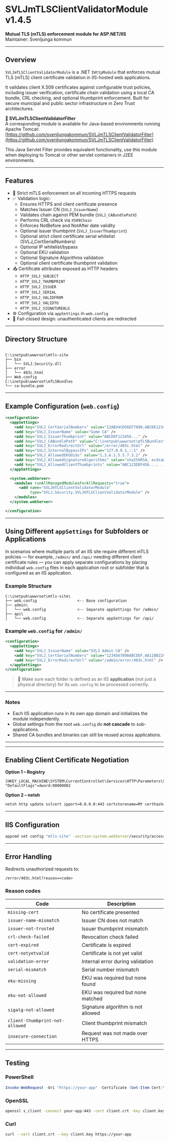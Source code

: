 # SVLJmTLSClientValidatorModule v1.4.5

**Mutual TLS (mTLS) enforcement module for ASP.NET/IIS**  
Maintainer: Svenljunga kommun  

---

## Overview

`SVLJmTLSClientValidatorModule` is a .NET `IHttpModule` that enforces mutual TLS (mTLS) client certificate validation in IIS-hosted web applications.

It validates client X.509 certificates against configurable trust policies, including issuer verification, certificate chain validation using a local CA bundle, CRL checking, and optional thumbprint enforcement. Built for secure municipal and public sector infrastructure in Zero Trust architectures.

**🔗 SVLJmTLSClientValidatorFilter**  
A corresponding module is available for Java-based environments running Apache Tomcat:
[https://github.com/svenljungakommun/SVLJmTLSClientValidatorFilter](https://github.com/svenljungakommun/SVLJmTLSClientValidatorFilter)

This Java Servlet Filter provides equivalent functionality, use this module when deploying to Tomcat or other servlet containers in J2EE environments.


---

## Features

- 🔐 Strict mTLS enforcement on all incoming HTTPS requests
- ✅ Validation logic:
  - Ensures HTTPS and client certificate presence
  - Matches Issuer CN (`SVLJ_IssuerName`)
  - Validates chain against PEM bundle (`SVLJ_CABundlePath`)
  - Performs CRL check via `X509Chain`
  - Enforces NotBefore and NotAfter date validity
  - Optional issuer thumbprint (`SVLJ_IssuerThumbprint`)
  - Optional strict client certificate serial whitelist (SVLJ_CertSerialNumbers)
  - Optional IP whitelist/bypass
  - Optional EKU validation
  - Optional Signature Algorithms validation
  - Optional client certificate thumbprint validation
- 📤 Certificate attributes exposed as HTTP headers:
  - `HTTP_SVLJ_SUBJECT`
  - `HTTP_SVLJ_THUMBPRINT`
  - `HTTP_SVLJ_ISSUER`
  - `HTTP_SVLJ_SERIAL`
  - `HTTP_SVLJ_VALIDFROM`
  - `HTTP_SVLJ_VALIDTO`
  - `HTTP_SVLJ_SIGNATUREALG`
- ⚙️ Configuration via `appSettings` in `web.config`
- 🚫 Fail-closed design: unauthenticated clients are redirected

---

## Directory Structure

```

C:\inetpub\wwwroot\mtls-site
├── bin
│   └── SVLJ.Security.dll
├── error
│   └── 403c.html
├── Web.config
C:\inetpub\wwwroot\mTLSBundles
└── ca-bundle.pem

````

---

## Example Configuration (`web.config`)

```xml
<configuration>
  <appSettings>
    <add key="SVLJ_CertSerialNumbers" value="12AB34CD56EF7890,ABCDE12345FEDCBA" />
    <add key="SVLJ_IssuerName" value="Some CA" />
    <add key="SVLJ_IssuerThumbprint" value="ABCDEF123456..." />
    <add key="SVLJ_CABundlePath" value="C:\inetpub\wwwroot\mTLSBundles\ca-bundle.pem" />
    <add key="SVLJ_ErrorRedirectUrl" value="/error/403c.html" />
    <add key="SVLJ_InternalBypassIPs" value="127.0.0.1,::1" />
    <add key="SVLJ_AllowedEKUOids" value="1.3.6.1.5.5.7.3.2" />
    <add key="SVLJ_AllowedSignatureAlgorithms" value="sha256RSA, ecdsaWithSHA256" />
    <add key="SVLJ_AllowedClientThumbprints" value="ABC123DEF456..., ..." />
  </appSettings>

  <system.webServer>
    <modules runAllManagedModulesForAllRequests="true">
      <add name="SVLJmTLSClientValidatorModule"
           type="SVLJ.Security.SVLJmTLSClientValidatorModule" />
    </modules>
  </system.webServer>

</configuration>
````
---

## Using Different `appSettings` for Subfolders or Applications

In scenarios where multiple parts of an IIS site require different mTLS policies — for example, `/admin/` and `/api/` needing different client certificate rules — you can apply separate configurations by placing individual `web.config` files in each application root or subfolder that is configured as an IIS application.

### Example Structure

```
C:\inetpub\wwwroot\mtls-site\
├── web.config                  <-- Base configuration
├── admin\
│   └── web.config              <-- Separate appSettings for /admin/
├── api\
│   └── web.config              <-- Separate appSettings for /api/
```

### Example `web.config` for `/admin/`

```xml
<configuration>
  <appSettings>
    <add key="SVLJ_IssuerName" value="SVLJ Admin CA" />
    <add key="SVLJ_CertSerialNumbers" value="1234567890ABCDEF,AA11BB22CC33" />
    <add key="SVLJ_ErrorRedirectUrl" value="/admin/error/403c.html" />
  </appSettings>
</configuration>
```

> 🧩 Make sure each folder is defined as an IIS **application** (not just a physical directory) for its `web.config` to be processed correctly.

---

### Notes

* Each IIS application runs in its own app domain and initializes the module independently.
* Global settings from the root `web.config` do **not cascade** to sub-applications.
* Shared CA bundles and binaries can still be reused across applications.

---

---

## Enabling Client Certificate Negotiation

**Option 1 – Registry**

```reg
[HKEY_LOCAL_MACHINE\SYSTEM\CurrentControlSet\Services\HTTP\Parameters\SslBindingInfo\0.0.0.0:443]
"DefaultFlags"=dword:00000002
```

**Option 2 – netsh**

```bash
netsh http update sslcert ipport=0.0.0.0:443 certstorename=MY certhash=<CERTTHUMBPRINT> appid="{00112233-4455-6677-8899-AABBCCDDEEFF}" clientcertnegotiation=enable
```

---

## IIS Configuration

```bash
appcmd set config "mtls-site" -section:system.webServer/security/access /sslFlags:"Ssl,SslNegotiateCert" /commit:apphost
```

---

## Error Handling

Redirects unauthorized requests to:

```
/error/403c.html?reason=<code>
```

### Reason codes

| Code                               | Description                         |
|------------------------------------|-------------------------------------|
| `missing-cert`                     | No certificate presented            |
| `issuer-name-mismatch`             | Issuer CN does not match            |
| `issuer-not-trusted`               | Issuer thumbprint mismatch          |
| `crl-check-failed`                 | Revocation check failed             |
| `cert-expired`                     | Certificate is expired              |
| `cert-notyetvalid`                 | Certificate is not yet valid        |
| `validation-error`                 | Internal error during validation    |
| `serial-mismatch`                  | Serial number mismatch              |
| `eku-missing`                      | EKU was required but none found     |
| `eku-not-allowed`                  | EKU was required but none matched   |
| `sigalg-not-allowed`               | Signature algorithm is not allowed  |
| `client-thumbprint-not-allowed`    | Client thumbprint mismatch          |
| `insecure-connection`              | Request was not made over HTTPS     |

---

## Testing

### PowerShell

```powershell
Invoke-WebRequest -Uri "https://your-app" -Certificate (Get-Item Cert:\CurrentUser\My\<THUMBPRINT>)
```

### OpenSSL

```bash
openssl s_client -connect your-app:443 -cert client.crt -key client.key -CAfile ca-bundle.pem
```

### Curl

```bash
curl --cert client.crt --key client.key https://your-app
```
